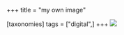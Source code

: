+++
title = "my own image"

[taxonomies]
tags = ["digital",]
+++
<img class="full" src="my_own_image_01.png">
